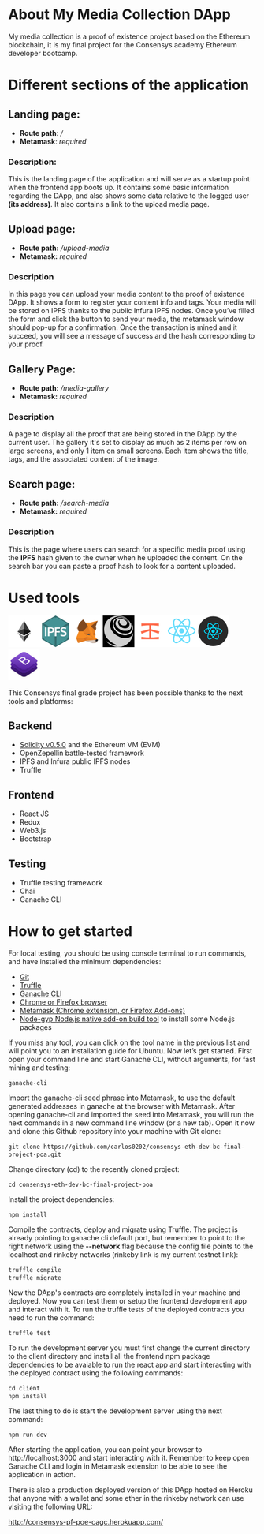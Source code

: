 # About My Media Collection DApp

My media collection is a proof of existence project based on the Ethereum blockchain, it is my final project for the Consensys academy Ethereum developer bootcamp.

# Different sections of the application

## Landing page:
  *	**Route path**: */*
  * **Metamask**: *required*

### Description:

This is the landing page of the application and will serve as a startup point when the frontend app boots up. It contains some basic information regarding the DApp, and also shows some data relative to the logged user **(its address)**. It also contains a link to the upload media page.

## Upload page:
  *	**Route path:** */upload-media*
  *	**Metamask:** *required*

### Description

In this page you can upload your media content to the proof of existence DApp. It shows a form to register your content info and tags. Your media will be stored on IPFS thanks to the public Infura IPFS nodes. Once you’ve filled the form and click the button to send your media, the metamask window should pop-up for a confirmation. Once the transaction is mined and it succeed, you will see a message of success and the hash corresponding to your proof.

## Gallery Page:
  *	**Route path:** */media-gallery*
  *	**Metamask:** *required*

### Description

A page to display all the proof that are being stored in the DApp by the current user. The gallery it's set to display as much as 2 items per row on large screens, and only 1 item on small screens. Each item shows the title, tags, and the associated content of the image.

## Search page:
  *	**Route path:** */search-media*
  *	**Metamask:** *required*

### Description

This  is the page where users can search for a specific media proof using the **IPFS** hash given to the owner when he uploaded the content. On the search bar you can paste a proof hash to look for a content uploaded.


# Used tools

<img src="assets/ethereum.png?raw=true" alt="ethereum" width="64px" height="64px" /><img src="assets/ipfs.png?raw=true" alt="ipfs" width="64px" height="64px" /><img src="assets/metamask.png?raw=true" alt="metamask" width="64px" height="64px" /><img src="assets/truffle.png?raw=true" alt="truffle" width="64px" height="64px" /><img src="assets/infura.png?raw=true" alt="infura" width="64px" height="64px" /><img src="assets/react.png?raw=true" alt="react" width="64px" height="64px" /><img src="assets/redux.png?raw=true" alt="redux" width="64px" height="64px" /><img src="assets/bootstrap.jpg?raw=true" alt="bootstrap" width="64px" height="64px" />

This Consensys final grade project has been possible thanks to the next tools and platforms:

## Backend
  *	[Solidity v0.5.0](https://solidity.readthedocs.io/en/v0.5.0/) and the Ethereum VM (EVM)
  *	OpenZepellin battle-tested framework
  *	IPFS and Infura public IPFS nodes
  *	Truffle
  
## Frontend
  *	React JS
  *	Redux
  *	Web3.js 
  *	Bootstrap

## Testing
  *	Truffle testing framework
  *	Chai
  *	Ganache CLI
  

# How to get started

For local testing, you should be using console terminal to run commands, and have installed the minimum dependencies:
  *	[Git](https://www.digitalocean.com/community/tutorials/how-to-install-git-on-ubuntu-18-04)
  *	[Truffle](https://truffleframework.com/docs/truffle/getting-started/installation)
  *	[Ganache CLI](https://github.com/trufflesuite/ganache-cli)
  *	[Chrome or Firefox browser](https://www.howtoforge.com/tutorial/ubuntu-latest-browsers-firefox-chromium-opera/)
  *	[Metamask (Chrome extension, or Firefox Add-ons)](https://metamask.io/)
  *	[Node-gyp Node.js native add-on build tool](https://www.npmjs.com/package/node-gyp) to install some Node.js packages
  
If you miss any tool, you can click on the tool name in the previous list and will point you to an installation guide for Ubuntu.
Now let’s get started. First open your command line and start Ganache CLI, without arguments, for fast mining and testing:
```
ganache-cli
```

Import the ganache-cli seed phrase into Metamask, to use the default generated addresses in ganache at the browser with Metamask. After opening ganache-cli and imported the seed into Metamask, you will run the next commands in a new command line window (or a new tab). Open it now and clone this Github repository into your machine with Git clone:
```
git clone https://github.com/carlos0202/consensys-eth-dev-bc-final-project-poa.git
```

Change directory (cd) to the recently cloned project:
```
cd consensys-eth-dev-bc-final-project-poa
```

Install the project dependencies:
```
npm install	
```

Compile the contracts, deploy and migrate using Truffle. The project is already pointing to ganache cli default port, but remember to point to the right network using the **--network** flag because the config file points to the localhost and rinkeby networks (rinkeby link is my current testnet link):
```
truffle compile
truffle migrate
```

Now the DApp's contracts are completely installed in your machine and deployed. Now you can test them or setup the frontend development app and interact with it. To run the truffle tests of the deployed contracts you need to run the command:
```
truffle test
```

To run the development server you must first change the current directory to the client directory and install all the frontend npm package dependencies to be avaiable to run the react app and start interacting with the deployed contract using the following commands:
```
cd client	
npm install	
```

The last thing to do is start the development server using the next command:
```
npm run dev
```

After starting the application, you can point your browser to http://localhost:3000 and start interacting with it. Remember to keep open Ganache CLI and login in Metamask extension to be able to see the application in action.

There is also a production deployed version of this DApp hosted on Heroku that anyone with a wallet and some ether in the rinkeby network can use visiting the following URL:

http://consensys-pf-poe-cagc.herokuapp.com/
